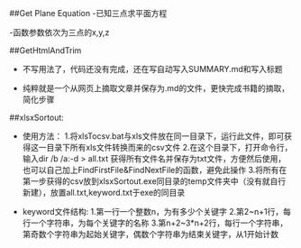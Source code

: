 ##Get Plane Equation
-已知三点求平面方程

-函数参数依次为三点的x,y,z

##GetHtmlAndTrim
- 不写用法了，代码还没有完成，还在写自动写入SUMMARY.md和写入标题

- 纯粹就是一个从网页上摘取文章并保存为.md的文件，更快完成书籍的摘取，简化步骤

##xlsxSortout:

- 使用方法：
1.将xlsTocsv.bat与xls文件放在同一目录下，运行此文件，即可获得这一目录下所有xls文件转换而来的csv文件
2.在这个目录下，打开命令行，输入dir /b /a:-d > all.txt 获得所有文件名并保存为txt文件，方便然后使用，也可以自己加上FindFirstFile&FindNextFile的函数，避免此操作
3.将所有在第一步获得的csv放到xlsxSortout.exe同目录的temp文件夹中（没有就自行新建），放置all.txt,keyword.txt于exe的同目录

- keyword文件结构:
1.第一行一个整数n，为有多少个关键字
2.第2~n+1行，每行一个字符串，为每个关键字的名称
3.第n+2~3*n+2行，每行一个字符串，第奇数个字符串为起始关键字，偶数个字符串为结束关键字，从1开始计数

